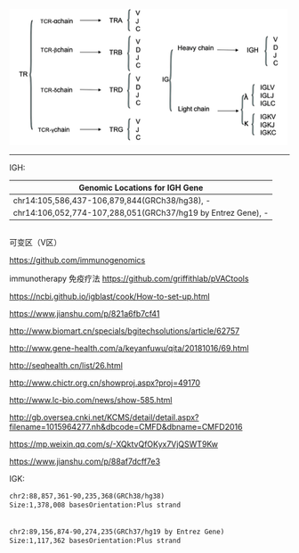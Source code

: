 
![](pics/20200609.png)

----
IGH:

|Genomic Locations for IGH Gene|
|---|
|chr14:105,586,437-106,879,844(GRCh38/hg38), -|
|chr14:106,052,774-107,288,051(GRCh37/hg19 by Entrez Gene), -|


## 
可变区（V区）

https://github.com/immunogenomics

immunotherapy 免疫疗法
https://github.com/griffithlab/pVACtools

https://ncbi.github.io/igblast/cook/How-to-set-up.html


https://www.jianshu.com/p/821a6fb7cf41

http://www.biomart.cn/specials/bgitechsolutions/article/62757

http://www.gene-health.com/a/keyanfuwu/qita/20181016/69.html

http://seqhealth.cn/list/26.html

http://www.chictr.org.cn/showproj.aspx?proj=49170

http://www.lc-bio.com/news/show-585.html

http://gb.oversea.cnki.net/KCMS/detail/detail.aspx?filename=1015964277.nh&dbcode=CMFD&dbname=CMFD2016

https://mp.weixin.qq.com/s/-XQktvQfOKyx7VjQSWT9Kw


https://www.jianshu.com/p/88af7dcff7e3


IGK:
```
chr2:88,857,361-90,235,368(GRCh38/hg38)
Size:1,378,008 basesOrientation:Plus strand


chr2:89,156,874-90,274,235(GRCh37/hg19 by Entrez Gene)
Size:1,117,362 basesOrientation:Plus strand
```